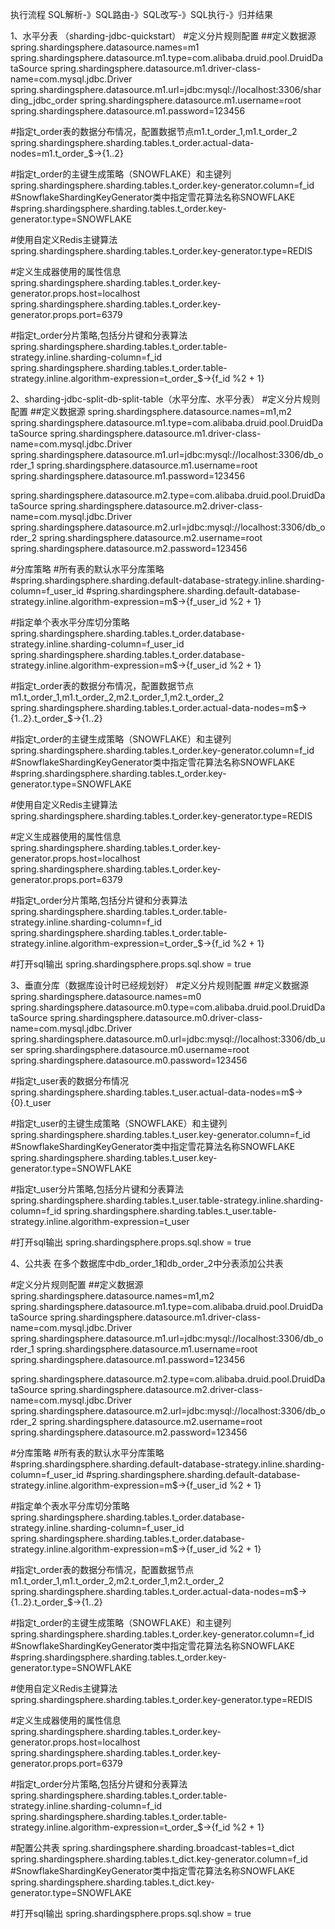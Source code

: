 执行流程
  SQL解析-》SQL路由-》SQL改写-》SQL执行-》归并结果



1、水平分表 （sharding-jdbc-quickstart）
#定义分片规则配置
##定义数据源
spring.shardingsphere.datasource.names=m1
spring.shardingsphere.datasource.m1.type=com.alibaba.druid.pool.DruidDataSource
spring.shardingsphere.datasource.m1.driver-class-name=com.mysql.jdbc.Driver
spring.shardingsphere.datasource.m1.url=jdbc:mysql://localhost:3306/sharding_jdbc_order
spring.shardingsphere.datasource.m1.username=root
spring.shardingsphere.datasource.m1.password=123456


#指定t_order表的数据分布情况，配置数据节点m1.t_order_1,m1.t_order_2
spring.shardingsphere.sharding.tables.t_order.actual-data-nodes=m1.t_order_$->{1..2}

#指定t_order的主键生成策略（SNOWFLAKE）和主键列
spring.shardingsphere.sharding.tables.t_order.key-generator.column=f_id
#SnowflakeShardingKeyGenerator类中指定雪花算法名称SNOWFLAKE
#spring.shardingsphere.sharding.tables.t_order.key-generator.type=SNOWFLAKE

#使用自定义Redis主键算法
spring.shardingsphere.sharding.tables.t_order.key-generator.type=REDIS

#定义生成器使用的属性信息
spring.shardingsphere.sharding.tables.t_order.key-generator.props.host=localhost
spring.shardingsphere.sharding.tables.t_order.key-generator.props.port=6379

#指定t_order分片策略,包括分片键和分表算法
spring.shardingsphere.sharding.tables.t_order.table-strategy.inline.sharding-column=f_id
spring.shardingsphere.sharding.tables.t_order.table-strategy.inline.algorithm-expression=t_order_$->{f_id %2  + 1}


2、sharding-jdbc-split-db-split-table（水平分库、水平分表）
#定义分片规则配置
##定义数据源
spring.shardingsphere.datasource.names=m1,m2
spring.shardingsphere.datasource.m1.type=com.alibaba.druid.pool.DruidDataSource
spring.shardingsphere.datasource.m1.driver-class-name=com.mysql.jdbc.Driver
spring.shardingsphere.datasource.m1.url=jdbc:mysql://localhost:3306/db_order_1
spring.shardingsphere.datasource.m1.username=root
spring.shardingsphere.datasource.m1.password=123456

spring.shardingsphere.datasource.m2.type=com.alibaba.druid.pool.DruidDataSource
spring.shardingsphere.datasource.m2.driver-class-name=com.mysql.jdbc.Driver
spring.shardingsphere.datasource.m2.url=jdbc:mysql://localhost:3306/db_order_2
spring.shardingsphere.datasource.m2.username=root
spring.shardingsphere.datasource.m2.password=123456

#分库策略
#所有表的默认水平分库策略
#spring.shardingsphere.sharding.default-database-strategy.inline.sharding-column=f_user_id
#spring.shardingsphere.sharding.default-database-strategy.inline.algorithm-expression=m$->{f_user_id %2  + 1}

#指定单个表水平分库切分策略
spring.shardingsphere.sharding.tables.t_order.database-strategy.inline.sharding-column=f_user_id
spring.shardingsphere.sharding.tables.t_order.database-strategy.inline.algorithm-expression=m$->{f_user_id %2  + 1}


#指定t_order表的数据分布情况，配置数据节点m1.t_order_1,m1.t_order_2,m2.t_order_1,m2.t_order_2
spring.shardingsphere.sharding.tables.t_order.actual-data-nodes=m$->{1..2}.t_order_$->{1..2}


#指定t_order的主键生成策略（SNOWFLAKE）和主键列
spring.shardingsphere.sharding.tables.t_order.key-generator.column=f_id
#SnowflakeShardingKeyGenerator类中指定雪花算法名称SNOWFLAKE
#spring.shardingsphere.sharding.tables.t_order.key-generator.type=SNOWFLAKE

#使用自定义Redis主键算法
spring.shardingsphere.sharding.tables.t_order.key-generator.type=REDIS

#定义生成器使用的属性信息
spring.shardingsphere.sharding.tables.t_order.key-generator.props.host=localhost
spring.shardingsphere.sharding.tables.t_order.key-generator.props.port=6379



#指定t_order分片策略,包括分片键和分表算法
spring.shardingsphere.sharding.tables.t_order.table-strategy.inline.sharding-column=f_id
spring.shardingsphere.sharding.tables.t_order.table-strategy.inline.algorithm-expression=t_order_$->{f_id %2  + 1}


#打开sql输出
spring.shardingsphere.props.sql.show = true


3、垂直分库（数据库设计时已经规划好）
#定义分片规则配置
##定义数据源
spring.shardingsphere.datasource.names=m0
spring.shardingsphere.datasource.m0.type=com.alibaba.druid.pool.DruidDataSource
spring.shardingsphere.datasource.m0.driver-class-name=com.mysql.jdbc.Driver
spring.shardingsphere.datasource.m0.url=jdbc:mysql://localhost:3306/db_user
spring.shardingsphere.datasource.m0.username=root
spring.shardingsphere.datasource.m0.password=123456


#指定t_user表的数据分布情况
spring.shardingsphere.sharding.tables.t_user.actual-data-nodes=m$->{0}.t_user


#指定t_user的主键生成策略（SNOWFLAKE）和主键列
spring.shardingsphere.sharding.tables.t_user.key-generator.column=f_id
#SnowflakeShardingKeyGenerator类中指定雪花算法名称SNOWFLAKE
spring.shardingsphere.sharding.tables.t_user.key-generator.type=SNOWFLAKE


#指定t_user分片策略,包括分片键和分表算法
spring.shardingsphere.sharding.tables.t_user.table-strategy.inline.sharding-column=f_id
spring.shardingsphere.sharding.tables.t_user.table-strategy.inline.algorithm-expression=t_user

#打开sql输出
spring.shardingsphere.props.sql.show = true


4、公共表
  在多个数据库中db_order_1和db_order_2中分表添加公共表

#定义分片规则配置
##定义数据源
spring.shardingsphere.datasource.names=m1,m2
spring.shardingsphere.datasource.m1.type=com.alibaba.druid.pool.DruidDataSource
spring.shardingsphere.datasource.m1.driver-class-name=com.mysql.jdbc.Driver
spring.shardingsphere.datasource.m1.url=jdbc:mysql://localhost:3306/db_order_1
spring.shardingsphere.datasource.m1.username=root
spring.shardingsphere.datasource.m1.password=123456

spring.shardingsphere.datasource.m2.type=com.alibaba.druid.pool.DruidDataSource
spring.shardingsphere.datasource.m2.driver-class-name=com.mysql.jdbc.Driver
spring.shardingsphere.datasource.m2.url=jdbc:mysql://localhost:3306/db_order_2
spring.shardingsphere.datasource.m2.username=root
spring.shardingsphere.datasource.m2.password=123456

#分库策略
#所有表的默认水平分库策略
#spring.shardingsphere.sharding.default-database-strategy.inline.sharding-column=f_user_id
#spring.shardingsphere.sharding.default-database-strategy.inline.algorithm-expression=m$->{f_user_id %2  + 1}

#指定单个表水平分库切分策略
spring.shardingsphere.sharding.tables.t_order.database-strategy.inline.sharding-column=f_user_id
spring.shardingsphere.sharding.tables.t_order.database-strategy.inline.algorithm-expression=m$->{f_user_id %2  + 1}


#指定t_order表的数据分布情况，配置数据节点m1.t_order_1,m1.t_order_2,m2.t_order_1,m2.t_order_2
spring.shardingsphere.sharding.tables.t_order.actual-data-nodes=m$->{1..2}.t_order_$->{1..2}


#指定t_order的主键生成策略（SNOWFLAKE）和主键列
spring.shardingsphere.sharding.tables.t_order.key-generator.column=f_id
#SnowflakeShardingKeyGenerator类中指定雪花算法名称SNOWFLAKE
#spring.shardingsphere.sharding.tables.t_order.key-generator.type=SNOWFLAKE

#使用自定义Redis主键算法
spring.shardingsphere.sharding.tables.t_order.key-generator.type=REDIS

#定义生成器使用的属性信息
spring.shardingsphere.sharding.tables.t_order.key-generator.props.host=localhost
spring.shardingsphere.sharding.tables.t_order.key-generator.props.port=6379



#指定t_order分片策略,包括分片键和分表算法
spring.shardingsphere.sharding.tables.t_order.table-strategy.inline.sharding-column=f_id
spring.shardingsphere.sharding.tables.t_order.table-strategy.inline.algorithm-expression=t_order_$->{f_id %2  + 1}



#配置公共表
spring.shardingsphere.sharding.broadcast-tables=t_dict
spring.shardingsphere.sharding.tables.t_dict.key-generator.column=f_id
#SnowflakeShardingKeyGenerator类中指定雪花算法名称SNOWFLAKE
spring.shardingsphere.sharding.tables.t_dict.key-generator.type=SNOWFLAKE


#打开sql输出
spring.shardingsphere.props.sql.show = true
